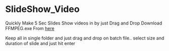 # SlideShow_Video
Quickly Make 5 Sec Slides Show videos in by just Drag and Drop
Download FFMPEG.exe From [here](https://ffmpeg.org/download.html#build-windows)

Keep all in single folder and just drag and drop on batch file.. select size and duration of slide and just hit enter
